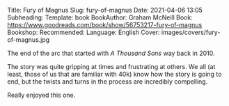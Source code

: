 Title: Fury of Magnus
Slug: fury-of-magnus
Date: 2021-04-06 13:05
Subheading: 
Template: book
BookAuthor: Graham McNeill
Book: https://www.goodreads.com/book/show/56753217-fury-of-magnus
Bookshop: 
Recommended: 
Language: English
Cover: images/covers/fury-of-magnus.jpg

The end of the arc that started with *A Thousand Sons* way back in 2010.

The story was quite gripping at times and frustrating at others. We all (at least, those of us that are familiar with 40k) know how the story is going to end, but the twists and turns in the process are incredibly compelling.

Really enjoyed this one.